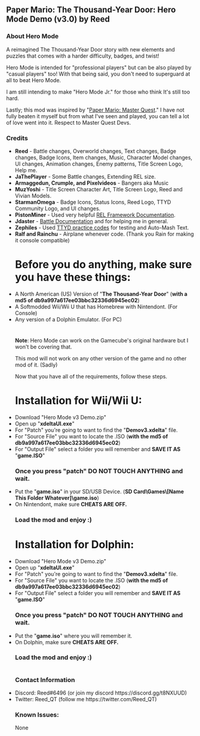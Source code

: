 <h2><b>Paper Mario: The Thousand-Year Door: Hero Mode Demo (v3.0) by Reed</b></font></h2>

<h3><b>About Hero Mode</b></h3>

A reimagined The Thousand-Year Door story with new elements and puzzles that
comes with a harder difficulty, badges, and twist!

Hero Mode is intended for "professional players" but can be also played by "casual players" too! 
With that being said, you don't need to superguard at all to beat Hero Mode. 

I am still intending to make "Hero Mode Jr." for those who think It's still too hard.

Lastly; this mod was inspired by "<a href="https://github.com/Brotenko/PMMasterQuest">Paper Mario: Master Quest</a>." I have not fully beaten it myself but from what I've seen and played, you can tell a lot of love went into it. Respect to Master Quest Devs.
<h3><b>Credits</b></h2>

<ul><li><b>Reed</b> - Battle changes, Overworld changes, Text changes, Badge changes, Badge Icons, Item changes, Music, Character Model changes, UI changes, Animation changes, Enemy patterns, Title Screen Logo, Help me.</li>
  
<li><b>JaThePlayer</b> - Some Battle changes, Extending REL size.</li>

<li><b>Armaggedun, Crumple, and Pixelvideos</b> - Bangers aka Music</li>
  
<li><b>MuzYoshi</b> - Title Screen Character Art, Title Screen Logo, Reed and Vivian Models.</li>

<li><b>StarmanOmega</b> - Badge Icons, Status Icons, Reed Logo, TTYD Community Logo, and UI changes.</li>

<li><b>PistonMiner</b> - Used very helpful <a href="https://github.com/PistonMiner/ttyd-tools">REL Framework Documentation</a>.</li>

<li><b>Jdaster</b> - <a href="https://github.com/jdaster64/ttyd-utils">Battle Documentation</a> and for helping me in general.</li>

<li><b>Zephiles</b> - Used <a href="https://github.com/Zephiles/TTYD-Practice-Codes">TTYD practice codes</a> for testing and Auto-Mash Text.</li>

<li><b>Ralf and Rainchu</b> - Airplane whenever code. (Thank you Rain for making it console compatible)</li>


<h1>Before you do anything, make sure you have these things:</h1>

<li>A North American (US) Version of "<b>The Thousand-Year Door</b>" (<b>with a md5 of db9a997a617ee03bbc32336d6945ec02</b>)</li>
<li>A Softmodded Wii/Wii U that has Homebrew with Nintendont. (For Console)</li>
<li>Any version of a Dolphin Emulator. (For PC)</li>
<h1></h1>

<b>Note</b>: Hero Mode can work on the Gamecube's original hardware but
I won't be covering that.

This mod will not work on any other version of the game and no other mod of it. (Sadly)

Now that you have all of the requirements, follow these steps.

<b><h1>Installation for Wii/Wii U:</h1></b>

<li>Download "Hero Mode v3 Demo.zip"</li>
<li>Open up "<b>xdeltaUI.exe</b>"</li>
<li>For "Patch" you're going to want to find the "<b>Demov3.xdelta</b>" file.</li>
<li>For "Source File" you want to locate the .ISO (<b>with the md5 of db9a997a617ee03bbc32336d6945ec02</b>)</li>
<li>For "Output File" select a folder you will remember and <b>SAVE IT AS</b> "<b>game.ISO</b>"

<h3>Once you press "patch" DO NOT TOUCH ANYTHING and wait.</h3>

<li>Put the "<b>game.iso</b>" in your SD/USB Device. (<b>SD Card\Games\[<b>Name This Folder Whatever</b>]\game.iso</b>)</li>
<li>On Nintendont, make sure <b>CHEATS ARE OFF.</b></li>

<h3>Load the mod and enjoy :)</h3>

<b><h1>Installation for Dolphin:</h1></b>

<li>Download "Hero Mode v3 Demo.zip"</li>
<li>Open up "<b>xdeltaUI.exe</b>"</li>
<li>For "Patch" you're going to want to find the "<b>Demov3.xdelta</b>" file.</li>
<li>For "Source File" you want to locate the .ISO (<b>with the md5 of db9a997a617ee03bbc32336d6945ec02</b>)</li>
<li>For "Output File" select a folder you will remember and <b>SAVE IT AS</b> "<b>game.ISO</b>"

<h3>Once you press "patch" DO NOT TOUCH ANYTHING and wait.</h3>

<li>Put the "<b>game.iso</b>" where you will remember it.
<li>On Dolphin, make sure <b>CHEATS ARE OFF.</b></li>

<h3>Load the mod and enjoy :)</h3>
<h1></h1>
<h3><b>Contact Information</b></h2>

<li>Discord: Reed#6496 (or join my discord https://discord.gg/t8NXUUD)</li>

<li>Twitter: Reed_QT (follow me https://twitter.com/Reed_QT)</li>

<h3><b>Known Issues:</h3></b>
None
